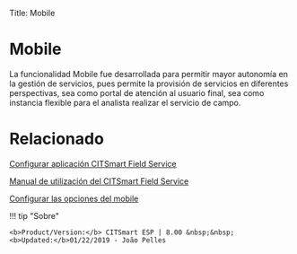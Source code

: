 Title: Mobile

# Mobile

La funcionalidad Mobile fue desarrollada para permitir mayor autonomía en la gestión de servicios, pues permite la provisión de servicios en diferentes perspectivas, sea como portal de atención al usuario final, sea como instancia flexible para el analista realizar el servicio de campo.

# Relacionado

[Configurar aplicación CITSmart Field Service][1]

[Manual de utilización del CITSmart Field Service][2]

[Configurar las opciones del mobile][3]


[1]:/pt-br/citsmart-esp-8/additional-features/mobile-and-field-service/field-service/configure-field-service-application.html
[2]:/pt-br/citsmart-esp-8/additional-features/mobile-and-field-service/field-service/citsmart-field-service-manual.html
[3]:/pt-br/citsmart-esp-8/additional-features/mobile-and-field-service/configuration/configure-mobile-options.html


!!! tip "Sobre"

    <b>Product/Version:</b> CITSmart ESP | 8.00 &nbsp;&nbsp;
    <b>Updated:</b>01/22/2019 - João Pelles  

